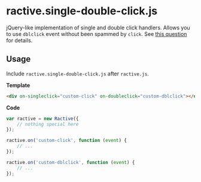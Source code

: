 # ractive.single-double-click.js

jQuery-like implementation of single and double click handlers.
Allows you to use `dblclick` event without been spammed by `click`. See [this question][0] for details.

## Usage

Include `ractive.single-double-click.js` after `ractive.js`.

**Template**
```html
<div on-singleclick="custom-click" on-doubleclick="custom-dblclick"></div>
```

**Code**
```js
var ractive = new Ractive({
    // nothing special here
});

ractive.on('custom-click', function (event) {
    // ...
});

ractive.on('custom-dblclick', function (event) {
    // ...
});
```

[0]: http://stackoverflow.com/q/1067464/944911
